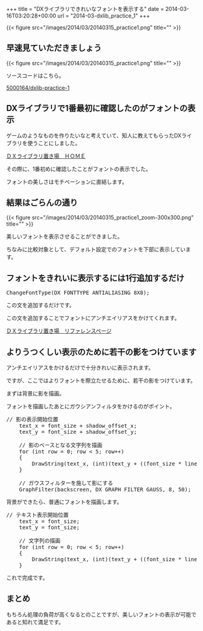 +++
title = "DXライブラリできれいなフォントを表示する"
date = 2014-03-16T03:20:28+00:00
url = "2014-03-dxlib_practice_1"
+++

{{< figure src="/images/2014/03/20140315_practice1.png" title="" >}}

## 早速見ていただきましょう

{{< figure src="/images/2014/03/20140315_practice1.png" title="" >}}

ソースコードはこちら。
  
[5000164/dxlib-practice-1](https://github.com/5000164/dxlib-practice-1)

## DXライブラリで1番最初に確認したのがフォントの表示

ゲームのようなものを作りたいなと考えていて、知人に教えてもらったDXライブラリを使うことにしました。

[ＤＸライブラリ置き場　ＨＯＭＥ](http://homepage2.nifty.com/natupaji/DxLib/index.html)

その際に、1番初めに確認したことがフォントの表示でした。
  
フォントの美しさはモチベーションに直結します。

## 結果はごらんの通り

{{< figure src="/images/2014/03/20140315_practice1_zoom-300x300.png" title="" >}}

美しいフォントを表示させることができました。
  
ちなみに比較対象として、デフォルト設定でのフォントを下部に表示しています。

## フォントをきれいに表示するには1行追加するだけ

<pre class="brush: cpp; title: ; notranslate" title="">ChangeFontType(DX_FONTTYPE_ANTIALIASING_8X8);
</pre>

この文を追加するだけです。
  
この文を追加することでフォントにアンチエイリアスをかけてくれます。

[ＤＸライブラリ置き場　リファレンスページ](http://homepage2.nifty.com/natupaji/DxLib/function/dxfunc_graph2.html#R17N24)

## よりうつくしい表示のために若干の影をつけています

アンチエイリアスをかけるだけで十分きれいに表示されます。
  
ですが、ここではよりフォントを際立たせるために、若干の影をつけています。
  
まずは背景に影を描画。
  
フォントを描画したあとにガウシアンフィルタをかけるのがポイント。

<pre class="brush: cpp; title: ; notranslate" title="">// 影の表示開始位置
	text_x = font_size + shadow_offset_x;
	text_y = font_size + shadow_offset_y;

	// 影のベースとなる文字列を描画
	for (int row = 0; row &lt; 5; row++)
	{
		DrawString(text_x, (int)(text_y + ((font_size * line_height) * row)), text[row], shadow_color_dx);
	}

	// ガウスフィルターを施して影にする
	GraphFilter(backscreen, DX_GRAPH_FILTER_GAUSS, 8, 50);
</pre>

背景ができたら、普通にフォントを描画します。

<pre class="brush: cpp; title: ; notranslate" title="">// テキスト表示開始位置
	text_x = font_size;
	text_y = font_size;

	// 文字列の描画
	for (int row = 0; row &lt; 5; row++)
	{
		DrawString(text_x, (int)(text_y + ((font_size * line_height) * row)), text[row], font_color_dx);
	}
</pre>

これで完成です。

## まとめ

もちろん処理の負荷が高くなるとのことですが、美しいフォントの表示が可能であると知れて満足です。